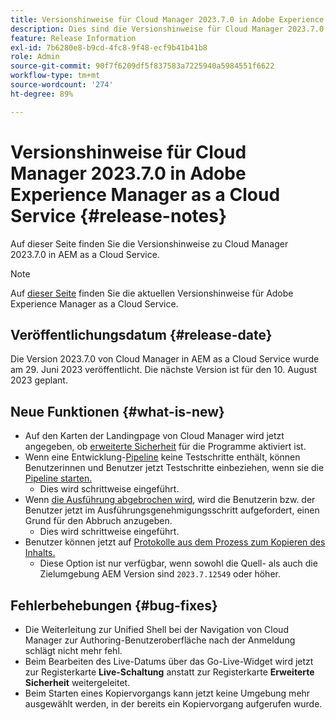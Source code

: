```yaml
---
title: Versionshinweise für Cloud Manager 2023.7.0 in Adobe Experience Manager as a Cloud Service
description: Dies sind die Versionshinweise für Cloud Manager 2023.7.0 in AEM as a Cloud Service.
feature: Release Information
exl-id: 7b6280e8-b9cd-4fc8-9f48-ecf9b41b41b8
role: Admin
source-git-commit: 90f7f6209df5f837583a7225940a5984551f6622
workflow-type: tm+mt
source-wordcount: '274'
ht-degree: 89%

---
```


# Versionshinweise für Cloud Manager 2023.7.0 in Adobe Experience Manager as a Cloud Service {#release-notes}

Auf dieser Seite finden Sie die Versionshinweise zu Cloud Manager 2023.7.0 in AEM as a Cloud Service.

>[!NOTE]
>
>Auf [dieser Seite](/help/release-notes/release-notes-cloud/release-notes-current.md) finden Sie die aktuellen Versionshinweise für Adobe Experience Manager as a Cloud Service.

## Veröffentlichungsdatum {#release-date}

Die Version 2023.7.0 von Cloud Manager in AEM as a Cloud Service wurde am 29. Juni 2023 veröffentlicht. Die nächste Version ist für den 10. August 2023 geplant.

## Neue Funktionen {#what-is-new}

* Auf den Karten der Landingpage von Cloud Manager wird jetzt angegeben, ob [erweiterte Sicherheit](/help/implementing/cloud-manager/getting-access-to-aem-in-cloud/creating-production-programs.md) für die Programme aktiviert ist.
* Wenn eine Entwicklung-[Pipeline](/help/implementing/cloud-manager/configuring-pipelines/introduction-ci-cd-pipelines.md) keine Testschritte enthält, können Benutzerinnen und Benutzer jetzt Testschritte einbeziehen, wenn sie die [Pipeline starten.](/help/implementing/cloud-manager/configuring-pipelines/managing-pipelines.md#running-pipelines)
   * Dies wird schrittweise eingeführt.
* Wenn [die Ausführung abgebrochen wird](/help/implementing/cloud-manager/configuring-pipelines/managing-pipelines.md#view-details), wird die Benutzerin bzw. der Benutzer jetzt im Ausführungsgenehmigungsschritt aufgefordert, einen Grund für den Abbruch anzugeben.
   * Dies wird schrittweise eingeführt.
* Benutzer können jetzt auf [Protokolle aus dem Prozess zum Kopieren des Inhalts.](/help/implementing/developing/tools/content-copy.md#accessing-logs)
   * Diese Option ist nur verfügbar, wenn sowohl die Quell- als auch die Zielumgebung AEM Version sind `2023.7.12549` oder höher.

## Fehlerbehebungen {#bug-fixes}

* Die Weiterleitung zur Unified Shell bei der Navigation von Cloud Manager zur Authoring-Benutzeroberfläche nach der Anmeldung schlägt nicht mehr fehl.
* Beim Bearbeiten des Live-Datums über das Go-Live-Widget wird jetzt zur Registerkarte **Live-Schaltung** anstatt zur Registerkarte **Erweiterte Sicherheit** weitergeleitet.
* Beim Starten eines Kopiervorgangs kann jetzt keine Umgebung mehr ausgewählt werden, in der bereits ein Kopiervorgang aufgerufen wurde.
